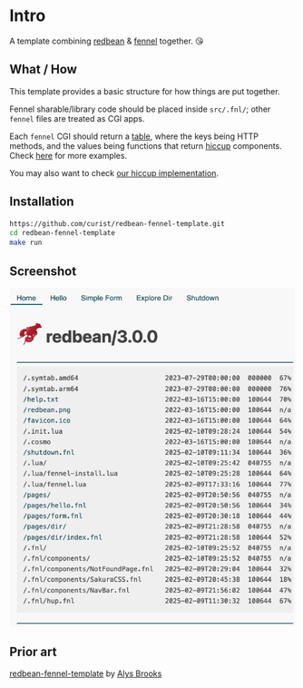 # Intro

A template combining [redbean](https://redbean.dev) & [fennel](https://fennel-lang.org) together. :kissing_heart:


## What / How

This template provides a basic structure for how things are put together.

Fennel sharable/library code should be placed inside `src/.fnl/`; other `fennel` files are treated as CGI apps.

Each `fennel` CGI should return a [table](https://fennel-lang.org/tutorial#tables), where the keys being HTTP methods, and the values being functions that return [hiccup](https://google.com/search?q=clojure+hiccup) components. Check [here](src/pages) for more examples.

You may also want to check [our hiccup implementation](src/.fnl/hup.fnl).


## Installation

```sh
https://github.com/curist/redbean-fennel-template.git
cd redbean-fennel-template
make run
```


## Screenshot

![Screenshot](screenshot.png)


## Prior art

[redbean-fennel-template](https://gitlab.com/actuallyalys/redbean-fennel) by [Alys Brooks](https://gitlab.com/actuallyalys)
